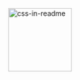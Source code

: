 
<img src="https://cdn.jsdelivr.net/gh/devicons/devicon/icons/mongodb/mongodb-plain-wordmark.svg" width="128px" alt="css-in-readme">
      
        

   
